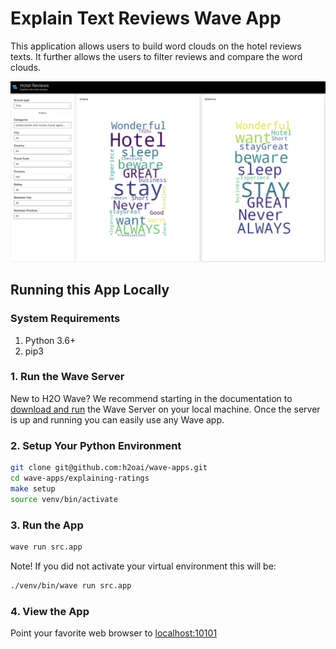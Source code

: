 # Explain Text Reviews Wave App

This application allows users to build word clouds on the hotel reviews texts. It further allows the users to filter reviews and compare the word clouds.

![Explaining Ratings App Screenshot](docs/screenshots/explain-text-app.png)

## Running this App Locally

### System Requirements

1. Python 3.6+
2. pip3

### 1. Run the Wave Server

New to H2O Wave? We recommend starting in the documentation to [download and run](https://wave.h2o.ai/docs/installation) the Wave Server on your local machine. Once the server is up and running you can easily use any Wave app.

### 2. Setup Your Python Environment

```bash
git clone git@github.com:h2oai/wave-apps.git
cd wave-apps/explaining-ratings
make setup
source venv/bin/activate
```

### 3. Run the App

```bash
wave run src.app
```

Note! If you did not activate your virtual environment this will be:

```bash
./venv/bin/wave run src.app
```

### 4. View the App

Point your favorite web browser to [localhost:10101](http://localhost:10101)
